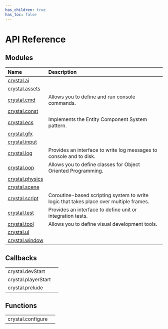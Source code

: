 ```yaml
---
has_children: true
has_toc: false
---
```


# API Reference

## Modules

| Name                       | Description                                                                            |
| :------------------------- | :------------------------------------------------------------------------------------- |
| [crystal.ai](ai)           |                                                                                        |
| [crystal.assets](assets)   |                                                                                        |
| [crystal.cmd](cmd)         | Allows you to define and run console commands.                                         |
| [crystal.const](const)     |                                                                                        |
| [crystal.ecs](ecs)         | Implements the Entity Component System pattern.                                        |
| [crystal.gfx](gfx)         |                                                                                        |
| [crystal.input](input)     |                                                                                        |
| [crystal.log](log)         | Provides an interface to write log messages to console and to disk.                    |
| [crystal.oop](oop)         | Allows you to define classes for Object Oriented Programming.                          |
| [crystal.physics](physics) |                                                                                        |
| [crystal.scene](scene)     |                                                                                        |
| [crystal.script](script)   | Coroutine-based scripting system to write logic that takes place over multiple frames. |
| [crystal.test](test)       | Provides an interface to define unit or integration tests.                             |
| [crystal.tool](tool)       | Allows you to define visual development tools.                                         |
| [crystal.ui](ui)           |                                                                                        |
| [crystal.window](window)   |                                                                                        |

## Callbacks

|                     |     |
| :------------------ | :-- |
| crystal.devStart    |     |
| crystal.playerStart |     |
| crystal.prelude     |     |

## Functions

|                   |     |
| :---------------- | :-- |
| crystal.configure |     |

